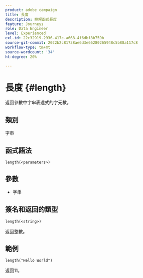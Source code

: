 ```yaml
---
product: adobe campaign
title: 長度
description: 瞭解函式長度
feature: Journeys
role: Data Engineer
level: Experienced
exl-id: 22c32919-2936-417c-a668-4f6dbf8b759b
source-git-commit: 2022b2c81738ae6d3e66280265948c5b88a117c8
workflow-type: tm+mt
source-wordcount: '34'
ht-degree: 20%

---
```


# 長度 {#length}

返回參數中字串表達式的字元數。

## 類別

字串

## 函式語法

`length(<parameters>)`

## 參數

* 字串

## 簽名和返回的類型

`length(<string>)`

返回整數。

## 範例

`length("Hello World")`

返回11。
